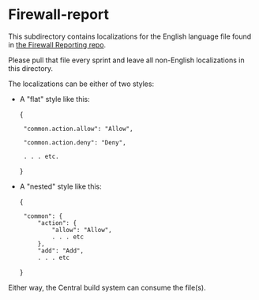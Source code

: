 # Firewall-report
This subdirectory contains localizations for the English language file found in [the Firewall Reporting repo](https://git.cloud.sophos/projects/UI/repos/firewall-reports/browse/projects/library/src/assets/i18n/en-us.json).

Please pull that file every sprint and leave all non-English localizations in this directory.

The localizations can be either of two styles:

 * A "flat" style like this: 

      {  
    
        "common.action.allow": "Allow",  
        
        "common.action.deny": "Deny",  
        
        . . . etc. 
        
      }  
    
 * A "nested" style like this:

    {  
    
        "common": {
            "action": {
                "allow": "Allow",
                . . . etc
            },
            "add": "Add",
            . . . etc
    }


Either way, the Central build system can consume the file(s).

